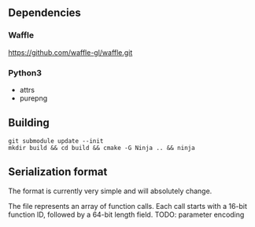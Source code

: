 ## Dependencies

### Waffle

https://github.com/waffle-gl/waffle.git

### Python3

- attrs
- purepng

## Building

    git submodule update --init
    mkdir build && cd build && cmake -G Ninja .. && ninja
    
## Serialization format

The format is currently very simple and will absolutely change.

The file represents an array of function calls. Each call starts with
a 16-bit function ID, followed by a 64-bit length field. TODO:
parameter encoding
